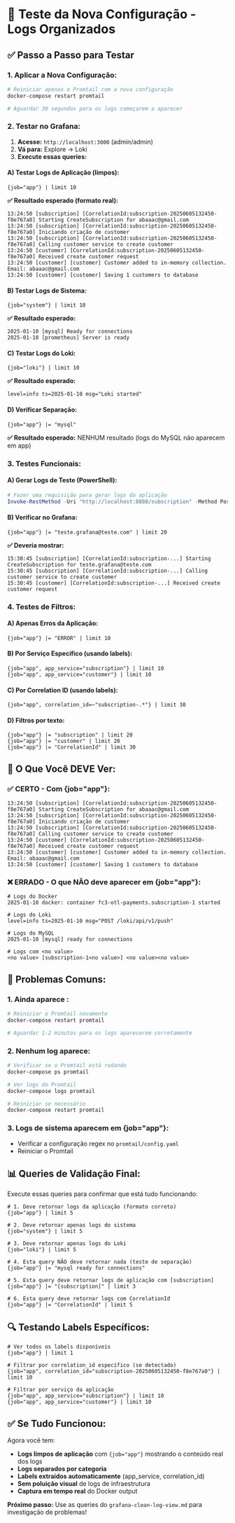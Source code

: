 # 🧪 Teste da Nova Configuração - Logs Organizados

## **✅ Passo a Passo para Testar**

### **1. Aplicar a Nova Configuração:**

```bash
# Reiniciar apenas o Promtail com a nova configuração
docker-compose restart promtail

# Aguardar 30 segundos para os logs começarem a aparecer
```

### **2. Testar no Grafana:**

1. **Acesse:** `http://localhost:3000` (admin/admin)
2. **Vá para:** Explore → Loki
3. **Execute essas queries:**

#### **A) Testar Logs de Aplicação (limpos):**
```logql
{job="app"} | limit 10
```

**✅ Resultado esperado (formato real):**
```
13:24:50 [subscription] [CorrelationId:subscription-20250605132450-f8e767a0] Starting CreateSubscription for abaaac@gmail.com
13:24:50 [subscription] [CorrelationId:subscription-20250605132450-f8e767a0] Iniciando criação de customer
13:24:50 [subscription] [CorrelationId:subscription-20250605132450-f8e767a0] Calling customer service to create customer
13:24:50 [customer] [CorrelationId:subscription-20250605132450-f8e767a0] Received create customer request
13:24:50 [customer] [customer] Customer added to in-memory collection. Email: abaaac@gmail.com
13:24:50 [customer] [customer] Saving 1 customers to database
```

#### **B) Testar Logs de Sistema:**
```logql
{job="system"} | limit 10
```

**✅ Resultado esperado:**
```
2025-01-10 [mysql] Ready for connections
2025-01-10 [prometheus] Server is ready
```

#### **C) Testar Logs do Loki:**
```logql
{job="loki"} | limit 10
```

**✅ Resultado esperado:**
```
level=info ts=2025-01-10 msg="Loki started"
```

#### **D) Verificar Separação:**
```logql
{job="app"} |= "mysql"
```

**✅ Resultado esperado:** NENHUM resultado (logs do MySQL não aparecem em app)

### **3. Testes Funcionais:**

#### **A) Gerar Logs de Teste (PowerShell):**

```powershell
# Fazer uma requisição para gerar logs da aplicação
Invoke-RestMethod -Uri "http://localhost:8888/subscription" -Method Post -ContentType "application/json" -Body '{"customer_email": "teste.grafana@teste.com", "plan_id": 1}'
```

#### **B) Verificar no Grafana:**
```logql
{job="app"} |= "teste.grafana@teste.com" | limit 20
```

**✅ Deveria mostrar:**
```
15:30:45 [subscription] [CorrelationId:subscription-...] Starting CreateSubscription for teste.grafana@teste.com
15:30:45 [subscription] [CorrelationId:subscription-...] Calling customer service to create customer
15:30:45 [customer] [CorrelationId:subscription-...] Received create customer request
```

### **4. Testes de Filtros:**

#### **A) Apenas Erros da Aplicação:**
```logql
{job="app"} |= "ERROR" | limit 10
```

#### **B) Por Serviço Específico (usando labels):**
```logql
{job="app", app_service="subscription"} | limit 10
{job="app", app_service="customer"} | limit 10
```

#### **C) Por Correlation ID (usando labels):**
```logql
{job="app", correlation_id=~"subscription-.*"} | limit 30
```

#### **D) Filtros por texto:**
```logql
{job="app"} |= "subscription" | limit 20
{job="app"} |= "customer" | limit 20
{job="app"} |= "CorrelationId" | limit 30
```

## **🎯 O Que Você DEVE Ver:**

### **✅ CERTO - Com {job="app"}:**
```
13:24:50 [subscription] [CorrelationId:subscription-20250605132450-f8e767a0] Starting CreateSubscription for abaaac@gmail.com
13:24:50 [subscription] [CorrelationId:subscription-20250605132450-f8e767a0] Iniciando criação de customer
13:24:50 [subscription] [CorrelationId:subscription-20250605132450-f8e767a0] Calling customer service to create customer
13:24:50 [customer] [CorrelationId:subscription-20250605132450-f8e767a0] Received create customer request
13:24:50 [customer] [customer] Customer added to in-memory collection. Email: abaaac@gmail.com
13:24:50 [customer] [customer] Saving 1 customers to database
```

### **❌ ERRADO - O que NÃO deve aparecer em {job="app"}:**
```
# Logs do Docker
2025-01-10 docker: container fc3-otl-payments.subscription-1 started

# Logs do Loki  
level=info ts=2025-01-10 msg="POST /loki/api/v1/push"

# Logs do MySQL
2025-01-10 [mysql] ready for connections

# Logs com <no value>
<no value> [subscription-1<no value>] <no value><no value>
```

## **🚨 Problemas Comuns:**

### **1. Ainda aparece <no value>:**
```bash
# Reiniciar o Promtail novamente
docker-compose restart promtail

# Aguardar 1-2 minutos para os logs aparecerem corretamente
```

### **2. Nenhum log aparece:**
```bash
# Verificar se o Promtail está rodando
docker-compose ps promtail

# Ver logs do Promtail
docker-compose logs promtail

# Reiniciar se necessário
docker-compose restart promtail
```

### **3. Logs de sistema aparecem em {job="app"}:**
- Verificar a configuração regex no `promtail/config.yaml`
- Reiniciar o Promtail

## **📊 Queries de Validação Final:**

Execute essas queries para confirmar que está tudo funcionando:

```logql
# 1. Deve retornar logs da aplicação (formato correto)
{job="app"} | limit 5

# 2. Deve retornar apenas logs do sistema  
{job="system"} | limit 5

# 3. Deve retornar apenas logs do Loki
{job="loki"} | limit 5

# 4. Esta query NÃO deve retornar nada (teste de separação)
{job="app"} |= "mysql ready for connections"

# 5. Esta query deve retornar logs de aplicação com [subscription]
{job="app"} |= "[subscription]" | limit 3

# 6. Esta query deve retornar logs com CorrelationId
{job="app"} |= "CorrelationId" | limit 5
```

## **🔍 Testando Labels Específicos:**

```logql
# Ver todos os labels disponíveis
{job="app"} | limit 1

# Filtrar por correlation_id específico (se detectado)
{job="app", correlation_id="subscription-20250605132450-f8e767a0"} | limit 10

# Filtrar por serviço da aplicação
{job="app", app_service="subscription"} | limit 10
{job="app", app_service="customer"} | limit 10
```

## **✅ Se Tudo Funcionou:**

Agora você tem:
- **Logs limpos de aplicação** com `{job="app"}` mostrando o conteúdo real dos logs
- **Logs separados por categoria** 
- **Labels extraídos automaticamente** (app_service, correlation_id)
- **Sem poluição visual** de logs de infraestrutura
- **Captura em tempo real** do Docker output

**Próximo passo:** Use as queries do `grafana-clean-log-view.md` para investigação de problemas! 